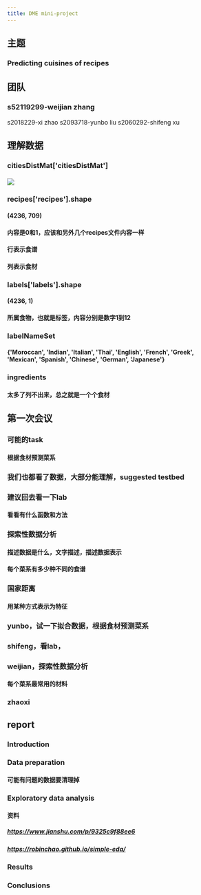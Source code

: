 ```yaml
---
title: DME mini-project
---
```


## 主题
### Predicting cuisines of recipes
## 团队
### s52119299-weijian zhang
 s2018229-xi zhao
 s2093718-yunbo liu
 s2060292-shifeng xu
## 理解数据
### citiesDistMat['citiesDistMat']
#### ![](https://gitee.com/zhang-weijian-97/pic-go-bed/raw/master/assets/20210316220014.png)
### recipes['recipes'].shape
#### (4236, 709)
#### 内容是0和1，应该和另外几个recipes文件内容一样
#### 行表示食谱
#### 列表示食材
### labels['labels'].shape
#### (4236, 1)
#### 所属食物，也就是标签，内容分别是数字1到12
### labelNameSet
#### {'Moroccan', 'Indian', 'Italian', 'Thai', 'English', 'French', 'Greek', 'Mexican', 'Spanish', 'Chinese', 'German', 'Japanese'}
### ingredients
#### 太多了列不出来，总之就是一个个食材
## 第一次会议
### 可能的task
#### 根据食材预测菜系
### 我们也都看了数据，大部分能理解，suggested testbed
### 建议回去看一下lab
#### 看看有什么函数和方法
### 探索性数据分析
#### 描述数据是什么，文字描述，描述数据表示
#### 每个菜系有多少种不同的食谱
### 国家距离
#### 用某种方式表示为特征
### yunbo，试一下拟合数据，根据食材预测菜系
### shifeng，看lab，
### weijian，探索性数据分析
#### 每个菜系最常用的材料
### zhaoxi
####
## report
### Introduction
### Data preparation
#### 可能有问题的数据要清理掉
### Exploratory data analysis
#### 资料
##### https://www.jianshu.com/p/9325c9f88ee6
##### https://robinchao.github.io/simple-eda/
### Results
####
### Conclusions
####
